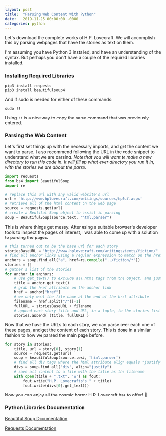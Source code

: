 ```yaml
---
layout: post
title:  "Parsing Web Content With Python"
date:   2019-11-25 00:00:00 -0000
categories: python
---
```


Let's download the complete works of H.P. Lovecraft. We will accomplish this by parsing webpages that have the stories as text on them.

I'm assuming you have Python 3 installed, and have an understanding of the syntax. But perhaps you don't have a couple of the required libraries installed.

### Installing Required Libraries
```console
pip3 install requests
pip3 install beautifulsoup4
```
And if sudo is needed for either of these commands:
```console
sudo !!
```
Using ```!!``` is a nice way to copy the same command that was previously entered.


### Parsing the Web Content

Let's first set things up with the necessary imports, and get the content we want to parse. I also recommend following the URL in the code snippet to understand what we are parsing. *Note that you will want to make a new directory to run this code in. It will fill up what ever directory you run it in, with the stories we are about the parse.*

```python
import requests
from bs4 import BeautifulSoup
import re

# replace this url with any valid website's url 
url = "http://www.hplovecraft.com/writings/sources/hplcf.aspx"
# retrieve all of the html content on the web page
source = requests.get(url)
# create a Beutiful Soup object to assist in parsing
soup = BeautifulSoup(source.text, "html.parser")
```

This is where things get messy. After using a suitable browser's developer tools to inspect the pages of interest, I was able to come up with a solution to parsing the pages.

```python
# this turned out to be the base url for each story
storiesBaseURL = "http://www.hplovecraft.com/writings/texts/fiction/"
# find all anchor links using a regular expression to match on the href attribute
anchors = soup.find_all("a", href=re.compile("../fiction/*"))
stories = []
# gather a list of the stories
for anchor in anchors:
    # use get_text() to exclude all html tags from the object, and just get the text
    title = anchor.get_text()
    # grab the href attribute on the anchor link
    href = anchor["href"]
    # we only want the file name at the end of the href attribute
    filename = href.split("/")[-1]
    fullURL = storiesBaseURL + filename 
    # append each story title and URL, in a tuple, to the stories list
    stories.append( (title, fullURL) )
```

Now that we have the URLs to each story, we can parse over each one of these pages, and get the content of each story. This is done in a similar fashion to how we parsed the main page before.

```python
for story in stories:
    title, url = story[0], story[1]
    source = requests.get(url)
    soup = BeautifulSoup(source.text, "html.parser")
    # find all div tags where the html attribute align equals "justify"
    divs = soup.find_all("div", align="justify")
    # save all content to a file with the title as the filename
    with open(title + ".txt", 'w') as fout:
        fout.write("H.P. Lovecrafts's " + title)
        fout.write(divs[0].get_text())
```

Now you can enjoy all the cosmic horror H.P. Lovecraft has to offer! :octopus:

### Python Libraries Documentation

[Beautiful Soup Documentation](https://www.crummy.com/software/BeautifulSoup/bs4/doc/)

[Requests Documentation](https://requests.readthedocs.io/en/master/)
